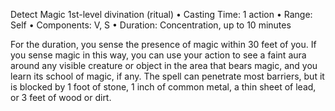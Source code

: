 Detect Magic
1st-level divination (ritual)
• Casting Time: 1 action
• Range: Self
• Components: V, S
• Duration: Concentration, up to 10 minutes 

For the duration, you sense the presence of magic within 30 feet of you. If you sense magic in this way, you can use your action to see a faint aura around any visible creature or object in the area that bears magic, and you learn its school of magic, if any. The spell can penetrate most barriers, but it is blocked by 1 foot of stone, 1 inch of common metal, a thin sheet of lead, or 3 feet of wood or dirt.